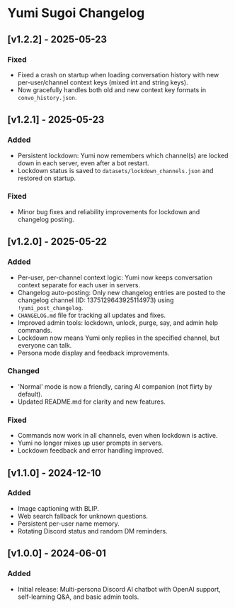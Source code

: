 # Yumi Sugoi Changelog

## [v1.2.2] - 2025-05-23
### Fixed
- Fixed a crash on startup when loading conversation history with new per-user/channel context keys (mixed int and string keys).
- Now gracefully handles both old and new context key formats in `convo_history.json`.

## [v1.2.1] - 2025-05-23
### Added
- Persistent lockdown: Yumi now remembers which channel(s) are locked down in each server, even after a bot restart.
- Lockdown status is saved to `datasets/lockdown_channels.json` and restored on startup.

### Fixed
- Minor bug fixes and reliability improvements for lockdown and changelog posting.

## [v1.2.0] - 2025-05-22
### Added
- Per-user, per-channel context logic: Yumi now keeps conversation context separate for each user in servers.
- Changelog auto-posting: Only new changelog entries are posted to the changelog channel (ID: 1375129643925114973) using `!yumi_post_changelog`.
- `CHANGELOG.md` file for tracking all updates and fixes.
- Improved admin tools: lockdown, unlock, purge, say, and admin help commands.
- Lockdown now means Yumi only replies in the specified channel, but everyone can talk.
- Persona mode display and feedback improvements.

### Changed
- 'Normal' mode is now a friendly, caring AI companion (not flirty by default).
- Updated README.md for clarity and new features.

### Fixed
- Commands now work in all channels, even when lockdown is active.
- Yumi no longer mixes up user prompts in servers.
- Lockdown feedback and error handling improved.

## [v1.1.0] - 2024-12-10
### Added
- Image captioning with BLIP.
- Web search fallback for unknown questions.
- Persistent per-user name memory.
- Rotating Discord status and random DM reminders.

## [v1.0.0] - 2024-06-01
### Added
- Initial release: Multi-persona Discord AI chatbot with OpenAI support, self-learning Q&A, and basic admin tools.

